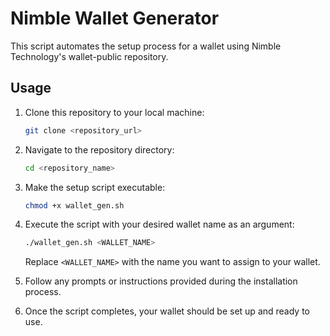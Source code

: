 # Nimble Wallet Generator

This script automates the setup process for a wallet using Nimble Technology's wallet-public repository.

## Usage

1. Clone this repository to your local machine:

    ```bash
    git clone <repository_url>
    ```

2. Navigate to the repository directory:

    ```bash
    cd <repository_name>
    ```

3. Make the setup script executable:

    ```bash
    chmod +x wallet_gen.sh
    ```

4. Execute the script with your desired wallet name as an argument:

    ```bash
    ./wallet_gen.sh <WALLET_NAME>
    ```

    Replace `<WALLET_NAME>` with the name you want to assign to your wallet.

5. Follow any prompts or instructions provided during the installation process.

6. Once the script completes, your wallet should be set up and ready to use.

